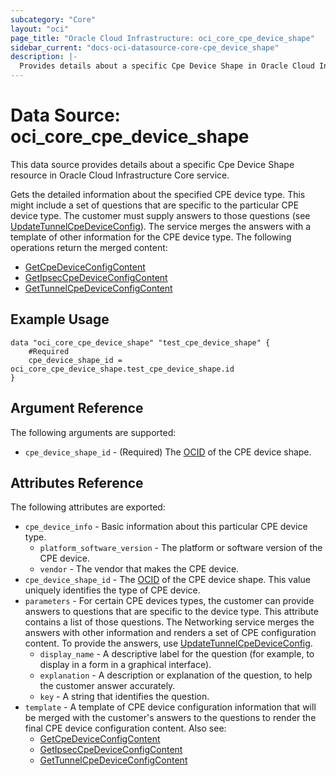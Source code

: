 ```yaml
---
subcategory: "Core"
layout: "oci"
page_title: "Oracle Cloud Infrastructure: oci_core_cpe_device_shape"
sidebar_current: "docs-oci-datasource-core-cpe_device_shape"
description: |-
  Provides details about a specific Cpe Device Shape in Oracle Cloud Infrastructure Core service
---
```


# Data Source: oci_core_cpe_device_shape
This data source provides details about a specific Cpe Device Shape resource in Oracle Cloud Infrastructure Core service.

Gets the detailed information about the specified CPE device type. This might include a set of questions
that are specific to the particular CPE device type. The customer must supply answers to those questions
(see [UpdateTunnelCpeDeviceConfig](https://docs.cloud.oracle.com/iaas/api/#/en/iaas/20160918/TunnelCpeDeviceConfig/UpdateTunnelCpeDeviceConfig)).
The service merges the answers with a template of other information for the CPE device type. The following
operations return the merged content:

  * [GetCpeDeviceConfigContent](https://docs.cloud.oracle.com/iaas/api/#/en/iaas/20160918/Cpe/GetCpeDeviceConfigContent)
  * [GetIpsecCpeDeviceConfigContent](https://docs.cloud.oracle.com/iaas/api/#/en/iaas/20160918/IPSecConnection/GetIpsecCpeDeviceConfigContent)
  * [GetTunnelCpeDeviceConfigContent](https://docs.cloud.oracle.com/iaas/api/#/en/iaas/20160918/TunnelCpeDeviceConfig/GetTunnelCpeDeviceConfigContent)


## Example Usage

```hcl
data "oci_core_cpe_device_shape" "test_cpe_device_shape" {
	#Required
	cpe_device_shape_id = oci_core_cpe_device_shape.test_cpe_device_shape.id
}
```

## Argument Reference

The following arguments are supported:

* `cpe_device_shape_id` - (Required) The [OCID](https://docs.cloud.oracle.com/iaas/Content/General/Concepts/identifiers.htm) of the CPE device shape.


## Attributes Reference

The following attributes are exported:

* `cpe_device_info` - Basic information about this particular CPE device type.
	* `platform_software_version` - The platform or software version of the CPE device.
	* `vendor` - The vendor that makes the CPE device.
* `cpe_device_shape_id` - The [OCID](https://docs.cloud.oracle.com/iaas/Content/General/Concepts/identifiers.htm) of the CPE device shape. This value uniquely identifies the type of CPE device. 
* `parameters` - For certain CPE devices types, the customer can provide answers to questions that are specific to the device type. This attribute contains a list of those questions. The Networking service merges the answers with other information and renders a set of CPE configuration content. To provide the answers, use [UpdateTunnelCpeDeviceConfig](https://docs.cloud.oracle.com/iaas/api/#/en/iaas/20160918/TunnelCpeDeviceConfig/UpdateTunnelCpeDeviceConfig). 
	* `display_name` - A descriptive label for the question (for example, to display in a form in a graphical interface). 
	* `explanation` - A description or explanation of the question, to help the customer answer accurately. 
	* `key` - A string that identifies the question. 
* `template` - A template of CPE device configuration information that will be merged with the customer's answers to the questions to render the final CPE device configuration content. Also see:
	* [GetCpeDeviceConfigContent](https://docs.cloud.oracle.com/iaas/api/#/en/iaas/20160918/Cpe/GetCpeDeviceConfigContent)
	* [GetIpsecCpeDeviceConfigContent](https://docs.cloud.oracle.com/iaas/api/#/en/iaas/20160918/IPSecConnection/GetIpsecCpeDeviceConfigContent)
	* [GetTunnelCpeDeviceConfigContent](https://docs.cloud.oracle.com/iaas/api/#/en/iaas/20160918/TunnelCpeDeviceConfig/GetTunnelCpeDeviceConfigContent) 

